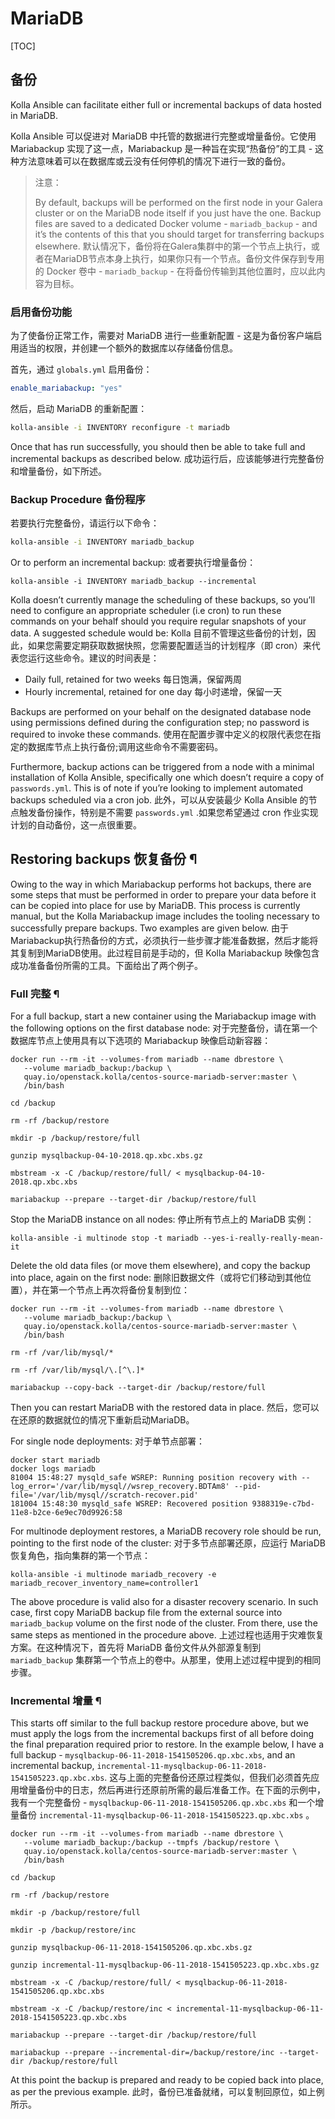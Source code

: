 # MariaDB

[TOC]       

## 备份

Kolla Ansible can facilitate either full or incremental backups of data hosted in MariaDB.

Kolla Ansible 可以促进对 MariaDB 中托管的数据进行完整或增量备份。它使用 Mariabackup 实现了这一点，Mariabackup 是一种旨在实现“热备份”的工具 - 这种方法意味着可以在数据库或云没有任何停机的情况下进行一致的备份。

> 注意：
>
> By default, backups will be performed on the first node in your Galera cluster or on the MariaDB node itself if you just have the one. Backup files are saved to a dedicated Docker volume - `mariadb_backup` - and it’s the contents of this that you should target for transferring backups elsewhere.
> 默认情况下，备份将在Galera集群中的第一个节点上执行，或者在MariaDB节点本身上执行，如果你只有一个节点。备份文件保存到专用的 Docker 卷中 - `mariadb_backup` - 在将备份传输到其他位置时，应以此内容为目标。

### 启用备份功能

为了使备份正常工作，需要对 MariaDB 进行一些重新配置 - 这是为备份客户端启用适当的权限，并创建一个额外的数据库以存储备份信息。

首先，通过 `globals.yml` 启用备份：

```yaml
enable_mariabackup: "yes"
```

然后，启动 MariaDB 的重新配置：

```bash
kolla-ansible -i INVENTORY reconfigure -t mariadb
```

Once that has run successfully, you should then be able to take full and incremental backups as described below.
成功运行后，应该能够进行完整备份和增量备份，如下所述。

### Backup Procedure 备份程序

若要执行完整备份，请运行以下命令：

```bash
kolla-ansible -i INVENTORY mariadb_backup
```

Or to perform an incremental backup:
或者要执行增量备份：

```
kolla-ansible -i INVENTORY mariadb_backup --incremental
```

Kolla doesn’t currently manage the scheduling of these backups, so you’ll need to configure an appropriate scheduler (i.e cron) to run these commands on your behalf should you require regular snapshots of your data. A suggested schedule would be:
Kolla 目前不管理这些备份的计划，因此，如果您需要定期获取数据快照，您需要配置适当的计划程序（即 cron）来代表您运行这些命令。建议的时间表是：

- Daily full, retained for two weeks
  每日饱满，保留两周
- Hourly incremental, retained for one day
  每小时递增，保留一天

Backups are performed on your behalf on the designated database node using permissions defined during the configuration step; no password is required to invoke these commands.
使用在配置步骤中定义的权限代表您在指定的数据库节点上执行备份;调用这些命令不需要密码。

Furthermore, backup actions can be triggered from a node with a minimal installation of Kolla Ansible, specifically one which doesn’t require a copy of `passwords.yml`.  This is of note if you’re looking to implement automated backups scheduled via a cron job.
此外，可以从安装最少 Kolla Ansible 的节点触发备份操作，特别是不需要 `passwords.yml` .如果您希望通过 cron 作业实现计划的自动备份，这一点很重要。

## Restoring backups 恢复备份 ¶

Owing to the way in which Mariabackup performs hot backups, there are some steps that must be performed in order to prepare your data before it can be copied into place for use by MariaDB. This process is currently manual, but the Kolla Mariabackup image includes the tooling necessary to successfully prepare backups. Two examples are given below.
由于Mariabackup执行热备份的方式，必须执行一些步骤才能准备数据，然后才能将其复制到MariaDB使用。此过程目前是手动的，但 Kolla Mariabackup 映像包含成功准备备份所需的工具。下面给出了两个例子。

### Full 完整 ¶

For a full backup, start a new container using the Mariabackup image with the following options on the first database node:
对于完整备份，请在第一个数据库节点上使用具有以下选项的 Mariabackup 映像启动新容器：

```
docker run --rm -it --volumes-from mariadb --name dbrestore \
   --volume mariadb_backup:/backup \
   quay.io/openstack.kolla/centos-source-mariadb-server:master \
   /bin/bash
 
cd /backup
 
rm -rf /backup/restore
 
mkdir -p /backup/restore/full
 
gunzip mysqlbackup-04-10-2018.qp.xbc.xbs.gz
 
mbstream -x -C /backup/restore/full/ < mysqlbackup-04-10-2018.qp.xbc.xbs
 
mariabackup --prepare --target-dir /backup/restore/full
```

Stop the MariaDB instance on all nodes:
停止所有节点上的 MariaDB 实例：

```
kolla-ansible -i multinode stop -t mariadb --yes-i-really-really-mean-it
```

Delete the old data files (or move them elsewhere), and copy the backup into place, again on the first node:
删除旧数据文件（或将它们移动到其他位置），并在第一个节点上再次将备份复制到位：

```
docker run --rm -it --volumes-from mariadb --name dbrestore \
   --volume mariadb_backup:/backup \
   quay.io/openstack.kolla/centos-source-mariadb-server:master \
   /bin/bash
 
rm -rf /var/lib/mysql/*
 
rm -rf /var/lib/mysql/\.[^\.]*
 
mariabackup --copy-back --target-dir /backup/restore/full
```

Then you can restart MariaDB with the restored data in place.
然后，您可以在还原的数据就位的情况下重新启动MariaDB。

For single node deployments:
对于单节点部署：

```
docker start mariadb
docker logs mariadb
81004 15:48:27 mysqld_safe WSREP: Running position recovery with --log_error='/var/lib/mysql//wsrep_recovery.BDTAm8' --pid-file='/var/lib/mysql//scratch-recover.pid'
181004 15:48:30 mysqld_safe WSREP: Recovered position 9388319e-c7bd-11e8-b2ce-6e9ec70d9926:58
```

For multinode deployment restores, a MariaDB recovery role should be run, pointing to the first node of the cluster:
对于多节点部署还原，应运行 MariaDB 恢复角色，指向集群的第一个节点：

```
kolla-ansible -i multinode mariadb_recovery -e mariadb_recover_inventory_name=controller1
```

The above procedure is valid also for a disaster recovery scenario. In such case, first copy MariaDB backup file from the external source into `mariadb_backup` volume on the first node of the cluster. From there, use the same steps as mentioned in the procedure above.
上述过程也适用于灾难恢复方案。在这种情况下，首先将 MariaDB 备份文件从外部源复制到 `mariadb_backup` 集群第一个节点上的卷中。从那里，使用上述过程中提到的相同步骤。

### Incremental 增量 ¶

This starts off similar to the full backup restore procedure above, but we must apply the logs from the incremental backups first of all before doing the final preparation required prior to restore. In the example below, I have a full backup - `mysqlbackup-06-11-2018-1541505206.qp.xbc.xbs`, and an incremental backup, `incremental-11-mysqlbackup-06-11-2018-1541505223.qp.xbc.xbs`.
这与上面的完整备份还原过程类似，但我们必须首先应用增量备份中的日志，然后再进行还原前所需的最后准备工作。在下面的示例中，我有一个完整备份 - `mysqlbackup-06-11-2018-1541505206.qp.xbc.xbs` 和一个增量备份 `incremental-11-mysqlbackup-06-11-2018-1541505223.qp.xbc.xbs` 。

```
docker run --rm -it --volumes-from mariadb --name dbrestore \
   --volume mariadb_backup:/backup --tmpfs /backup/restore \
   quay.io/openstack.kolla/centos-source-mariadb-server:master \
   /bin/bash
 
cd /backup
 
rm -rf /backup/restore
 
mkdir -p /backup/restore/full
 
mkdir -p /backup/restore/inc
 
gunzip mysqlbackup-06-11-2018-1541505206.qp.xbc.xbs.gz
 
gunzip incremental-11-mysqlbackup-06-11-2018-1541505223.qp.xbc.xbs.gz
 
mbstream -x -C /backup/restore/full/ < mysqlbackup-06-11-2018-1541505206.qp.xbc.xbs
 
mbstream -x -C /backup/restore/inc < incremental-11-mysqlbackup-06-11-2018-1541505223.qp.xbc.xbs
 
mariabackup --prepare --target-dir /backup/restore/full
 
mariabackup --prepare --incremental-dir=/backup/restore/inc --target-dir /backup/restore/full
```

At this point the backup is prepared and ready to be copied back into place, as per the previous example.
此时，备份已准备就绪，可以复制回原位，如上例所示。
